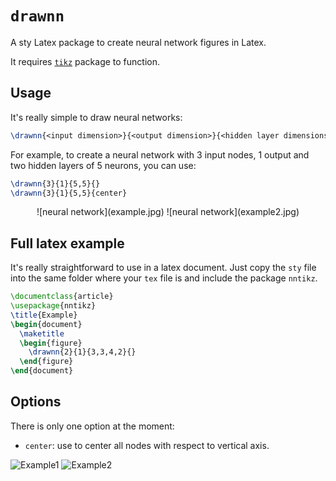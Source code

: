 # `drawnn`

A sty Latex package to create neural network figures in Latex.

It requires [`tikz`](https://www.ctan.org/pkg/pgf?lang=en) package to function.

## Usage

It's really simple to draw neural networks:

```latex
\drawnn{<input dimension>}{<output dimension>}{<hidden layer dimensions>}{<options>}
```

For example, to create a neural network with 3 input nodes, 1 output and two hidden layers of 5 neurons, you can use:

```latex
\drawnn{3}{1}{5,5}{}
\drawnn{3}{1}{5,5}{center}
```

<center>
![neural network](example.jpg)
![neural network](example2.jpg)
</center>


## Full latex example

It's really straightforward to use in a latex document. Just copy the `sty` file into the same folder where your `tex` file is and include the package `nntikz`.

```latex
\documentclass{article}
\usepackage{nntikz}
\title{Example}
\begin{document}
  \maketitle
  \begin{figure}
    \drawnn{2}{1}{3,3,4,2}{}
  \end{figure}
\end{document}
```

## Options

There is only one option at the moment:

- `center`: use to center all nodes with respect to vertical axis.

![Example1](example.jpg)
![Example2](example2.jpg)

